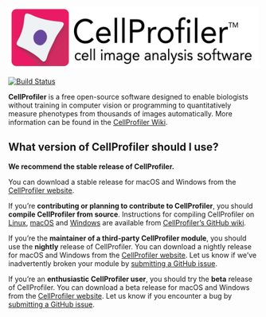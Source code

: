 ![CellProfiler](cellprofiler/data/images/splash.png)

[![Build Status](https://img.shields.io/travis/CellProfiler/CellProfiler/master.svg)](https://travis-ci.org/CellProfiler/CellProfiler)

**CellProfiler** is a free open-source software designed to enable biologists without training in computer vision or programming to quantitatively measure phenotypes from thousands of images automatically. More information can be found in the [CellProfiler Wiki](https://github.com/CellProfiler/CellProfiler/wiki).

## What version of CellProfiler should I use?

**We recommend the stable release of CellProfiler.**

You can download a stable release for macOS and Windows from the [CellProfiler website](http://cellprofiler.org/releases/).

If you’re **contributing or planning to contribute to CellProfiler**, you should **compile CellProfiler from source**. Instructions for compiling CellProfiler on [Linux](https://github.com/CellProfiler/CellProfiler/wiki/Source-installation-(Linux)), [macOS](https://github.com/CellProfiler/CellProfiler/wiki/Source-installation-%28OS-X-and-macOS%29) and [Windows](https://github.com/CellProfiler/CellProfiler/wiki/Source-installation-%28Windows%29) are available from [CellProfiler’s GitHub wiki](https://github.com/CellProfiler/CellProfiler/wiki).

If you’re the **maintainer of a third-party CellProfiler module**, you should use the **nightly** release of CellProfiler. You can download a nightly release for macOS and Windows from the [CellProfiler website](http://cellprofiler.org/releases/). Let us know if we’ve inadvertently broken your module by [submitting a GitHub issue](https://github.com/CellProfiler/CellProfiler/issues).

If you’re an **enthusiastic CellProfiler user**, you should try the **beta** release of CellProfiler. You can download a beta release for macOS and Windows from the [CellProfiler website](http://cellprofiler.org/releases/). Let us know if you encounter a bug by [submitting a GitHub issue](https://github.com/CellProfiler/CellProfiler/issues).
